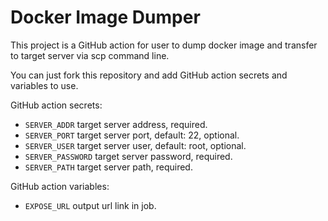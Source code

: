 # Docker Image Dumper

This project is a GitHub action for user to dump docker image and transfer to target server via scp command line.

You can just fork this repository and add GitHub action secrets and variables to use.

GitHub action secrets:

- `SERVER_ADDR` target server address, required.
- `SERVER_PORT` target server port, default: 22, optional.
- `SERVER_USER` target server user, default: root, optional.
- `SERVER_PASSWORD` target server password, required.
- `SERVER_PATH` target server path, required.

GitHub action variables:

- `EXPOSE_URL` output url link in job.